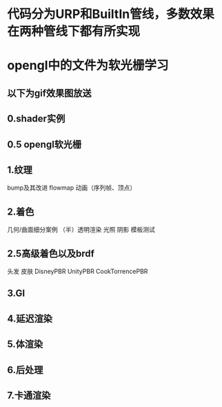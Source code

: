 # 代码分为URP和BuiltIn管线，多数效果在两种管线下都有所实现
# opengl中的文件为软光栅学习
## 以下为gif效果图放送
## 0.shader实例
## 0.5 opengl软光栅
## 1.纹理
bump及其改进
flowmap
动画（序列帧、顶点）
## 2.着色
几何/曲面细分案例
（半）透明渲染
光照
阴影
模板测试

## 2.5高级着色以及brdf
头发
皮肤
DisneyPBR
UnityPBR
CookTorrencePBR

## 3.GI

## 4.延迟渲染

## 5.体渲染

## 6.后处理  
## 7.卡通渲染


